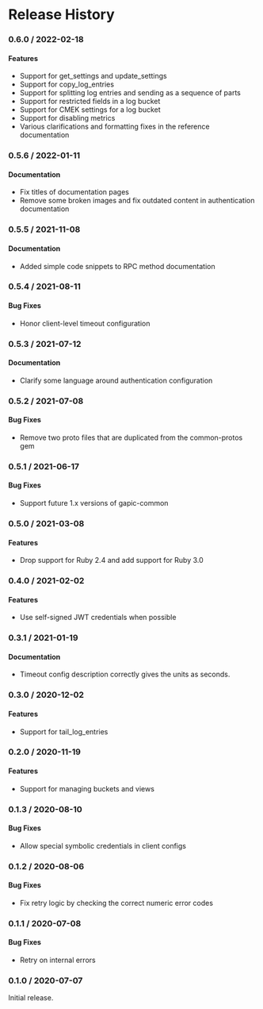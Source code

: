 # Release History

### 0.6.0 / 2022-02-18

#### Features

* Support for get_settings and update_settings
* Support for copy_log_entries
* Support for splitting log entries and sending as a sequence of parts
* Support for restricted fields in a log bucket
* Support for CMEK settings for a log bucket
* Support for disabling metrics
* Various clarifications and formatting fixes in the reference documentation

### 0.5.6 / 2022-01-11

#### Documentation

* Fix titles of documentation pages
* Remove some broken images and fix outdated content in authentication documentation

### 0.5.5 / 2021-11-08

#### Documentation

* Added simple code snippets to RPC method documentation

### 0.5.4 / 2021-08-11

#### Bug Fixes

* Honor client-level timeout configuration

### 0.5.3 / 2021-07-12

#### Documentation

* Clarify some language around authentication configuration

### 0.5.2 / 2021-07-08

#### Bug Fixes

* Remove two proto files that are duplicated from the common-protos gem

### 0.5.1 / 2021-06-17

#### Bug Fixes

* Support future 1.x versions of gapic-common

### 0.5.0 / 2021-03-08

#### Features

* Drop support for Ruby 2.4 and add support for Ruby 3.0

### 0.4.0 / 2021-02-02

#### Features

* Use self-signed JWT credentials when possible

### 0.3.1 / 2021-01-19

#### Documentation

* Timeout config description correctly gives the units as seconds.

### 0.3.0 / 2020-12-02

#### Features

* Support for tail_log_entries

### 0.2.0 / 2020-11-19

#### Features

* Support for managing buckets and views

### 0.1.3 / 2020-08-10

#### Bug Fixes

* Allow special symbolic credentials in client configs

### 0.1.2 / 2020-08-06

#### Bug Fixes

* Fix retry logic by checking the correct numeric error codes

### 0.1.1 / 2020-07-08

#### Bug Fixes

* Retry on internal errors

### 0.1.0 / 2020-07-07

Initial release.
